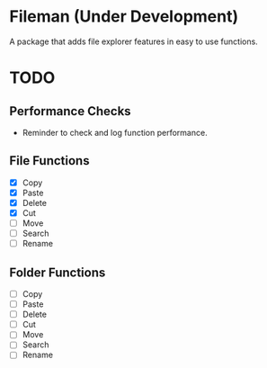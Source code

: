 # Fileman (**Under Development**)

A package that adds file explorer features in easy to use functions.

# TODO

## Performance Checks
  - Reminder to check and log function performance.

## File Functions
- [x] Copy
- [x] Paste
- [x] Delete
- [x] Cut
- [ ] Move
- [ ] Search
- [ ] Rename

## Folder Functions
- [ ] Copy
- [ ] Paste
- [ ] Delete
- [ ] Cut
- [ ] Move
- [ ] Search
- [ ] Rename
